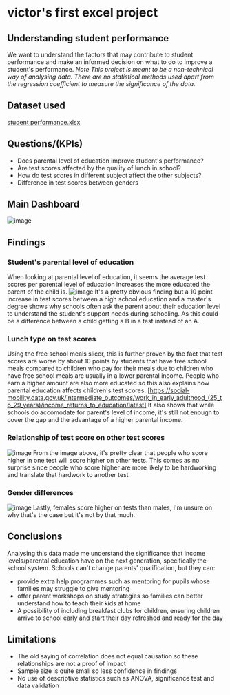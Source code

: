 # victor's first excel project
## Understanding student performance
We want to understand the factors that may contribute to student performance and make an informed decision on what to do to improve a student's performance.
*Note*
*This project is meant to be a non-technical way of analysing data. There are no statistical methods used apart from the regression coefficient to measure the significance of the data.*

## Dataset used
[student performance.xlsx](https://github.com/votene22/victor-s_portfolio/blob/main/student%20performance.xlsx)

## Questions/(KPIs)
- Does parental level of education improve student's performance?
- Are test scores affected by the quality of lunch in school?
- How do test scores in different subject affect the other subjects?
- Difference in test scores between genders


## Main Dashboard
![image](https://github.com/user-attachments/assets/545f7fd5-e598-48b3-ad9a-39a17b395fda)

## Findings
### Student's parental level of education
When looking at parental level of education, it seems the average test scores per parental level of education increases the more educated the parent of the child is.
![image](https://github.com/user-attachments/assets/39d5b274-6d86-4568-a53a-959782024585)
It's a pretty obvious finding but a 10 point increase in test scores between a high school education and a master's degree shows why schools often ask the parent about their education level to understand the student's support needs during schooling. As this could be a difference between a child getting a B in a test instead of an A.

### Lunch type on test scores
Using the free school meals slicer, this is further proven by the fact that test scores are worse by about 10 points by students that have free school meals compared to children who pay for their meals due to children who have free school meals are usually in a lower parental income. 
People who earn a higher amount are also more educated so this also explains how parental education affects children's test scores. [https://social-mobility.data.gov.uk/intermediate_outcomes/work_in_early_adulthood_(25_to_29_years)/income_returns_to_education/latest]
It also shows that while schools do accomodate for parent's level of income, it's still not enough to cover the gap and the advantage of a higher parental income.

### Relationship of test score on other test scores
![image](https://github.com/user-attachments/assets/be997217-b637-4284-8c90-1eeeb4b1a691)
From the image above, it's pretty clear that people who score higher in one test will score higher on other tests. This comes as no surprise since people who score higher are more likely to be hardworking and translate that hardwork to another test

### Gender differences
![image](https://github.com/user-attachments/assets/7e1901ea-073b-4661-97b6-1022a51d1a7e)
Lastly, females score higher on tests than males, I'm unsure on why that's the case but it's not by that much. 

## Conclusions
Analysing this data made me understand the significance that income levels/parental education have on the next generation, specifically the school system.
Schools can't change parents' qualification, but they can:
- provide extra help programmes such as mentoring for pupils whose families may struggle to give mentoring
- offer parent workshops on study strategies so families can better understand how to teach their kids at home
- A possibility of including breakfast clubs for children, ensuring children arrive to school early and start their day refreshed and ready for the day

## Limitations
- The old saying of correlation does not equal causation so these relationships are not a proof of impact
- Sample size is quite small so less confidence in findings
- No use of descriptive statistics such as ANOVA, significance test and data validation




